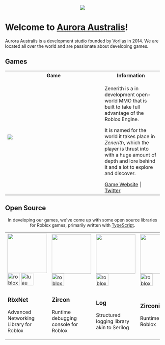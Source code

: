 <div align="center">
    <img src="https://raw.githubusercontent.com/roblox-aurora/.github/main/aurora-australis.png"/>
</div>

# Welcome to [Aurora Australis](https://australis.dev)!

Aurora Australis is a development studio founded by [Vorlias](https://github.com/Vorlias) in 2014. We are located all over the world and are passionate about developing games.

## Games

<table align="center">
    <tr>
        <th width="300px">Game</th>
        <th>Information</th>
    </tr>
    <tr>
        <td>
            <a href="https://twitter.com/zenerith"><img src="https://australis.dev/zenerith_text@3x.png"/></a>
        </td>
        <td>
            <p>
                Zenerith is a in development open-world MMO that is built to take full advantage of the Roblox Engine. 
            </p>
            <p>
                It is named for the world it takes place in <i>Zenerith</i>, which the player is thrust into with a huge amount of depth and lore behind it and a lot to explore and discover.
            </p>
            <a href="https://zenerith.com">Game Website</a> | <a href="https://twitter.com/Zenerith">Twitter</a>
        </td>
    </tr>
</table>

## Open Source
<div align="center">
    <p>In developing our games, we've come up with some open source libraries for Roblox games, primarily written with <a href="https://roblox-ts.com/">TypeScript</a>.</p>
    <table>
        <tr>
            <td>
                <a href="https://github.com/roblox-aurora/rbx-net" title="Advanced Networking Library for Roblox"><img width=128px src="https://raw.githubusercontent.com/roblox-aurora/rbx-net/main/logo.png"></a>
                <br/>
                <a href="https://www.npmjs.com/package/@rbxts/net"><img src="https://i.imgur.com/BMXDy3C.png" title="roblox-ts" width="40"/></a>
                <a href="https://wally.run/package/vorlias/net"><img src="https://raw.githubusercontent.com/Roblox/luau/master/docs/assets/images/luau-88.png" title="luau" width="40"/></a>
            </td>
            <td>
                <a href="https://github.com/roblox-aurora/zircon" title="Runtime debugging console for Roblox"><img width=128px src="https://i.imgur.com/YgpbX7G.png"></a>
                <br/>
                <img src="https://i.imgur.com/BMXDy3C.png" title="roblox-ts" width="40"/>
            </td>
            <td>
                <a href="https://github.com/roblox-aurora/rbx-log" title="Logging Library for Roblox"><img width=128px src="https://i.imgur.com/yzq5cEa.png"></a>
                <br/>
                <img src="https://i.imgur.com/BMXDy3C.png" title="roblox-ts" width="40"/>
            </td>
            <td>
                <a href="https://github.com/roblox-aurora/zirconium" title="Zirconium DSL for Rolbox"><img width=128px src="https://i.imgur.com/pPwm8wc.png"></a>
                <br/>
                <img src="https://i.imgur.com/BMXDy3C.png" title="roblox-ts" width="40"/>
            </td>
            <td>
                <a href="https://github.com/roblox-aurora/rbx-snapdragon" title="Drag/Snap library for Roblox"><img width=128px src="https://australis.dev/snapdragon.png"></a>
                <br/>
                <img src="https://i.imgur.com/BMXDy3C.png" title="roblox-ts" width="40"/>
                <img src="https://raw.githubusercontent.com/Roblox/luau/master/docs/assets/images/luau-88.png" title="luau" width="40"/>
            </td>
        </tr>
        <tr>
            <td>
                <h3>RbxNet</h3>
                <p>Advanced Networking Library for Roblox</p>
            </td>
            <td>
                <h3>Zircon</h3>
                <p>Runtime debugging console for Roblox</p>
            </td>
            <td>
                <h3>Log</h3>
                <p>Structured logging library akin to Serilog</p>
            </td>
            <td>
                <h3>Zirconium</h3>
                <p>Runtime DSL for Roblox</p>
            </td>
            <td>
                <h3>Snapdragon</h3>
                <p>Drag & Snap library</p>
            </td>
        </tr>
    </table>
</div>
